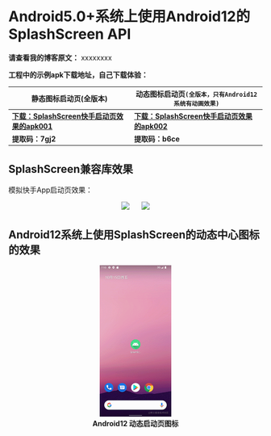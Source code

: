 # Android5.0+系统上使用Android12的SplashScreen API

**请查看我的博客原文：** xxxxxxxx


**工程中的示例apk下载地址，自己下载体验：**  

| 静态图标启动页(全版本) | 动态图标启动页`(全版本，只有Android12系统有动画效果)` |
| --- | --- |
| [**下载：SplashScreen快手启动页效果的apk001**](https://wws.lanzoui.com/iV0M5vexz7a) |  [**下载：SplashScreen快手启动页效果的apk002**](https://wws.lanzoui.com/ijLzZvezk1g)|
| **提取码：7gj2**  | **提取码：b6ce** |

## SplashScreen兼容库效果
模拟快手App启动页效果：

<div align="center"><img height="300px" src="https://github.com/TheMelody/SplashScreenExample/blob/master/%E4%BD%8E%E7%89%88%E6%9C%AC_%E9%9D%99%E6%80%81%E5%9B%BE%E6%A0%87SplashScreen.gif?raw=true"/>&nbsp;&nbsp;&nbsp;&nbsp;&nbsp;&nbsp;<img height="300px" src="https://raw.githubusercontent.com/TheMelody/SplashScreenExample/master/Android12_%E9%9D%99%E6%80%81%E5%9B%BE%E6%A0%87SplashScreen.gif"/></div>


## Android12系统上使用SplashScreen的动态中心图标的效果
<div align="center">
<img height="300px" src="https://raw.githubusercontent.com/TheMelody/SplashScreenExample/master/Android12_%E5%8A%A8%E6%80%81%E5%9B%BE%E6%A0%87SplashScreen.gif"/><br/><b>Android12 动态启动页图标</b>
</div>
